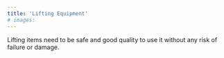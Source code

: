 ```yaml
---
title: 'Lifting Equipment'
# images: 
---
```


Lifting items need to be safe and good quality to use it 
without any risk of failure or damage.  
